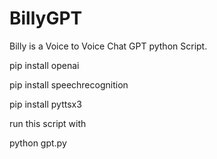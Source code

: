 # BillyGPT
Billy is a Voice to Voice Chat GPT python Script.

pip install openai

pip install speechrecognition

pip install pyttsx3


run this script with

python gpt.py
